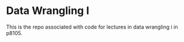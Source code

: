# Data Wrangling I

This is the repo associated with code for lectures in data wrangling i in p8105. 